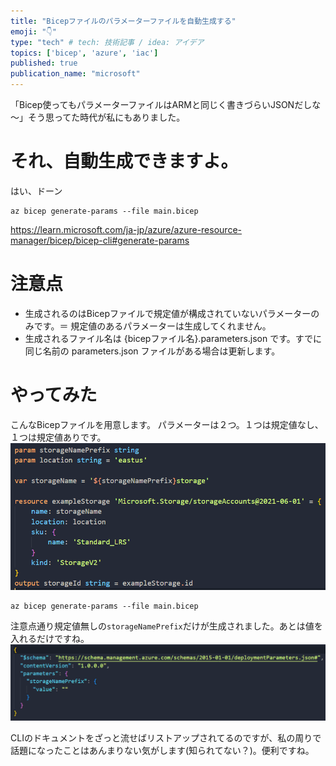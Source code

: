 ```yaml
---
title: "Bicepファイルのパラメーターファイルを自動生成する"
emoji: "👇"
type: "tech" # tech: 技術記事 / idea: アイデア
topics: ['bicep', 'azure', 'iac']
published: true
publication_name: "microsoft"
---
```


「Bicep使ってもパラメーターファイルはARMと同じく書きづらいJSONだしな～」そう思ってた時代が私にもありました。
# それ、自動生成できますよ。

はい、ドーン
```
az bicep generate-params --file main.bicep
```

https://learn.microsoft.com/ja-jp/azure/azure-resource-manager/bicep/bicep-cli#generate-params

# 注意点
- 生成されるのはBicepファイルで規定値が構成されていないパラメーターのみです。＝ 規定値のあるパラメーターは生成してくれません。
- 生成されるファイル名は {bicepファイル名}.parameters.json です。すでに同じ名前の parameters.json ファイルがある場合は更新します。

# やってみた
こんなBicepファイルを用意します。
パラメーターは２つ。１つは規定値なし、１つは規定値ありです。
![](/images/bicep-generate-params/bicep.png)

```
az bicep generate-params --file main.bicep
```

注意点通り規定値無しの`storageNamePrefix`だけが生成されました。あとは値を入れるだけですね。
![](/images/bicep-generate-params/params.png)



CLIのドキュメントをざっと流せばリストアップされてるのですが、私の周りで話題になったことはあんまりない気がします(知られてない？)。便利ですね。